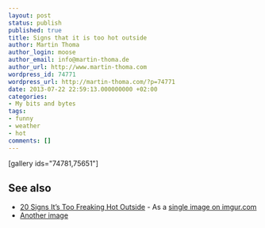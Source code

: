 ```yaml
---
layout: post
status: publish
published: true
title: Signs that it is too hot outside
author: Martin Thoma
author_login: moose
author_email: info@martin-thoma.de
author_url: http://www.martin-thoma.com
wordpress_id: 74771
wordpress_url: http://martin-thoma.com/?p=74771
date: 2013-07-22 22:59:13.000000000 +02:00
categories:
- My bits and bytes
tags:
- funny
- weather
- hot
comments: []
---
```

[gallery ids="74781,75651"]

<h2>See also</h2>
<ul>
  <li><a href="http://www.pleated-jeans.com/2013/07/02/20-signs-its-too-freaking-hot-outside/">20 Signs It&rsquo;s Too Freaking Hot Outside</a> - As a <a href="http://imgur.com/2XQla6k">single image on imgur.com</a></li>
  <li><a href="http://imgur.com/gallery/bOIHj">Another image</a></li>
</ul>
